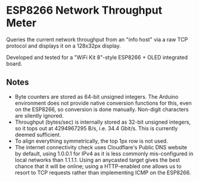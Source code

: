 ESP8266 Network Throughput Meter
================================

Queries the current network throughput from an "info host" via a raw TCP
protocol and displays it on a 128x32px display.

Developed and tested for a "WiFi Kit 8"-style ESP8266 + OLED integrated board.

Notes
-----

- Byte counters are stored as 64-bit unsigned integers. The Arduino environment
  does not provide native conversion functions for this, even on the ESP8266,
  so conversion is done manually.
  Non-digit characters are silently ignored.
- Throughput (bytes/sec) is internally stored as 32-bit unsigned integers, so
  it tops out at 4294967295 B/s, i.e. 34.4 Gbit/s. This is currently deemed
  sufficient.
- To align everything symmetrically, the top 1px row is not used.
- The internet connectivity check uses Cloudflare's Public DNS website by
  default, using 1.0.0.1 for IPv4 as it is less commonly mis-configured in
  local networks than 1.1.1.1.
  Using an anycasted target gives the best chance that it will be online; using
  a HTTP-enabled one allows us to resort to TCP requests rather than
  implementing ICMP on the ESP8266.
